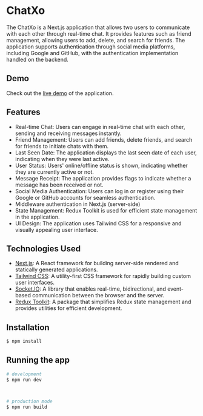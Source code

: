 # ChatXo

The ChatXo is a Next.js application that allows two users to communicate with each other through real-time chat. It provides features such as friend management, allowing users to add, delete, and search for friends. The application supports authentication through social media platforms, including Google and GitHub, with the authentication implementation handled on the backend.

## Demo

Check out the [live demo](https://app-chat-psi.vercel.app/) of the application.

## Features

- Real-time Chat: Users can engage in real-time chat with each other, sending and receiving messages instantly.
- Friend Management: Users can add friends, delete friends, and search for friends to initiate chats with them.
- Last Seen Date: The application displays the last seen date of each user, indicating when they were last active.
- User Status: Users' online/offline status is shown, indicating whether they are currently active or not.
- Message Receipt: The application provides flags to indicate whether a message has been received or not.
- Social Media Authentication: Users can log in or register using their Google or GitHub accounts for seamless authentication.
- Middleware authentication in Next.js (server-side)
- State Management: Redux Toolkit is used for efficient state management in the application.
- UI Design: The application uses Tailwind CSS for a responsive and visually appealing user interface.

## Technologies Used

- [Next.js](https://nextjs.org/): A React framework for building server-side rendered and statically generated applications.
- [Tailwind CSS](https://tailwindcss.com/): A utility-first CSS framework for rapidly building custom user interfaces.
- [Socket.IO](https://socket.io/): A library that enables real-time, bidirectional, and event-based communication between the browser and the server.
- [Redux Toolkit](https://redux-toolkit.js.org/): A package that simplifies Redux state management and provides utilities for efficient development.

## Installation

```bash
$ npm install
```

## Running the app

```bash
# development
$ npm run dev



# production mode
$ npm run build
```
